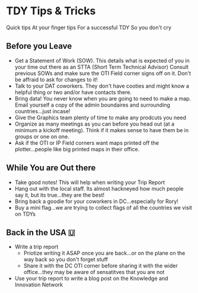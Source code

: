 # TDY Tips & Tricks

Quick tips 
At your finger tips 
For a successful TDY
So you don't cry

## Before you Leave
- Get a Statement of Work (SOW).  This details what is expected of you in your time out there as an STTA (Short Term Technical Advisor)  Consult previous SOWs and make sure the OTI Field corner signs off on it.  Don't be affraid to ask for changes to it!
- Talk to your DAT coworkers.  They don't have cooties and might know a helpful thing or two and/or have contacts there.
- Bring data!  You never know when you are going to need to make a map.  Email yourself a copy of the admin boundaires and surrounding countries...just incase!
- Give the Graphics team plenty of time to make any prodcuts you need
- Organize as many meetings as you can before you head out (at a minimum a kickoff meeting).  Think if it makes sense to have them be in groups or one on one.
- Ask if the OTI or IP Field corners want maps printed off the plotter...people like big printed maps in their office.

## While You are Out there
- Take good notes!  This will help when writing your Trip Report 
- Hang out with the local staff.  Its almost hackneyed how much people say it, but its true...they are the best!
- Bring back a goodie for your coworkers in DC...especially for Rory!
- Buy a mini flag...we are trying to collect flags of all the countries we visit on TDYs

## Back in the USA 	&#x1f1fa;
- Write a trip report
  - Priotize writing it ASAP once you are back...or on the plane on the way back so you don't forget stuff
  - Share it with the DC OTI corner before sharing it with the wider office...they may be aware of sensatitves that you are not
- Use your trip report to write a blog post on the Knowledge and Innovation Network



